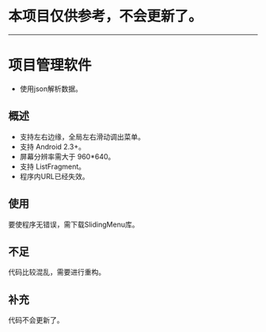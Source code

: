 # 本项目仅供参考，不会更新了。

* * *

# 项目管理软件



 * 使用json解析数据。


## 概述

 * 支持左右边缘，全局左右滑动调出菜单。
 * 支持 Android 2.3+。
 * 屏幕分辨率需大于 960*640。
 * 支持 ListFragment。
 * 程序内URL已经失效。



## 使用

要使程序无错误，需下载SlidingMenu库。

## 不足

代码比较混乱，需要进行重构。

## 补充

代码不会更新了。
